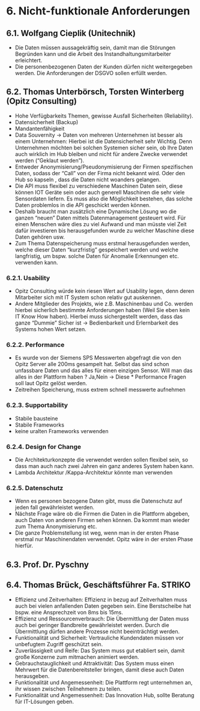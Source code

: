 # 6. Nicht-funktionale Anforderungen

## 6.1. Wolfgang Cieplik (Unitechnik)
* Die Daten müssen aussagekräftig sein, damit man die Störungen Begründen kann und die Arbeit des Instandhaltungsmitarbeiter erleichtert.
* Die personenbezogenen Daten der Kunden dürfen nicht weitergegeben werden. Die Anforderungen der DSGVO sollen erfüllt werden.

## 6.2. Thomas Unterbörsch, Torsten Winterberg (Opitz Consulting)

* Hohe Verfügbarkeits Themen, gewisse Ausfall Sicherheiten (Reliability).
* Datensicherheit (Backup)
* Mandantenfähigkeit
* Data Souvernity -> Daten von mehreren Unternehmen ist besser als einem Unternehmen: Hierbei ist die Datensicherheit sehr Wichtig. Denn Unternehmen möchten bei solchen Systemen sicher sein, ob Ihre Daten auch wirklich im Hub bleiben und nicht für andere Zwecke verwendet werden (“Geklaut werden”).
* Entweder Anonymisierung/Pseudonymisierung der Firmen spezifischen Daten, sodass der “Call” von der Firma nicht bekannt wird. Oder den Hub so kapseln , dass die Daten nicht woanders gelangen.
* Die API muss flexibel zu verschiedene Maschinen Daten sein, diese können IOT Geräte sein oder auch generell Maschinen die sehr viele Sensordaten liefern. Es muss also die Möglichkeit bestehen, das solche Daten problemlos in die API geschickt werden können.
* Deshalb braucht man zusätzlich eine Dynamische Lösung wo die ganzen “neuen” Daten mittels Datenmanagement gesteuert wird. Für einen Menschen wäre dies zu viel Aufwand und man müsste viel Zeit dafür investieren bis herausgefunden wurde zu welcher Maschine diese Daten gehören usw.
* Zum Thema Datenspeicherung muss erstmal herausgefunden werden, welche dieser Daten “kurzfristig” gespeichert werden und welche langfristig, um bspw. solche Daten für Anomalie Erkennungen etc. verwenden kann.

### 6.2.1. Usability

* Opitz Consulting würde kein riesen Wert auf Usability legen, denn deren Mitarbeiter sich mit IT System schon relativ gut auskennen.
* Andere Mitglieder des Projekts, wie z.B. Maschinenbau und Co. werden hierbei sicherlich bestimmte Anforderungen haben (Weil Sie eben kein IT Know How haben). Hierbei muss sichergestellt werden, dass das ganze “Dummie” Sicher ist -> Bedienbarkeit und Erlernbarkeit des Systems hohen Wert setzen.

### 6.2.2. Performance

* Es wurde von der Siemens SPS Messwerten abgefragt die von den Opitz Server alle 200ms gesampelt hat. Selbst das sind schon unfassbare Daten und das alles für einen einzigen Sensor. Will man das alles in der Plattform haben ? Ja,Nein -> Diese * Performance Fragen soll laut Opitz gelöst werden.
* Zeitreihen Speicherung, muss extrem schnell messwerte aufnehmen

### 6.2.3. Supportability
* Stabile bausteine
* Stabile Frameworks
* keine uralten Frameworks verwenden

### 6.2.4. Design for Change
* Die Architekturkonzepte die verwendet werden sollen flexibel sein, so dass man auch nach zwei Jahren ein ganz anderes System haben kann.
* Lambda Architektur /Kappa-Architektur  könnte man verwenden

### 6.2.5. Datenschutz
* Wenn es personen bezogene Daten gibt, muss die Datenschutz auf jeden fall gewährleistet werden.
* Nächste Frage wäre ob die Firmen die Daten in die Plattform abgeben, auch Daten  von anderen Firmen sehen können. Da kommt man wieder zum Thema Anonymisierung etc.
* Die ganze Problemstellung ist weg, wenn man in der ersten Phase erstmal nur Maschinendaten verwendet. Opitz wäre in der ersten Phase hierfür.

## 6.3. Prof. Dr. Pyschny


## 6.4. Thomas Brück, Geschäftsführer Fa. STRIKO

* Effizienz und Zeitverhalten: Effizienz in bezug auf Zeitverhalten muss auch bei vielen anfallenden Daten gegeben sein. Eine Berstscheibe hat bspw. eine Ansprechzeit von 8ms bis 15ms.
* Effizienz und Ressourcenverbrauch: Die Übermittlung der Daten muss auch bei geringer Bandbreite gewährleistet werden. Durch die Übermittlung dürfen andere Prozesse nicht beeinträchtigt werden.
* Funktionalität und Sicherheit: Vertrauliche Kundendaten müssen vor unbefugtem Zugriff geschützt sein.
* Zuverlässigkeit und Reife: Das System muss gut etabliert sein, damit große Konzerne zum mitmachen animiert werden.
* Gebrauchstauglichkeit und Attraktivität: Das System muss einen Mehrwert für die Datenbereitsteller bringen, damit diese auch Daten herausgeben.
* Funktionalität und Angemessenheit: Die Plattform regt unternehmen an, ihr wissen zwischen Teilnehmern zu teilen.
* Funktionalität und Angemessenheit: Das Innovation Hub, sollte Beratung für IT-Lösungen geben.





